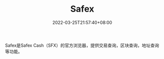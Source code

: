 ﻿---
weight: 
title: "Safex"
description: "Safex是Safex Cash（SFX）的官方浏览器，提供交易查询，区块查询，地址查询等功能"
date: 2022-03-25T21:57:40+08:00
lastmod: 2022-03-25T16:45:40+08:00
draft: false
authors: ["Metabd"]
featuredImage: "safex.png"
link: ""
tags: ["区块链浏览器","Safex"]
categories: ["navigation"]
navigation: ["区块链浏览器"]
lightgallery: true
toc: true
pinned: false
recommend: false
recommend1: false
---
Safex是Safex Cash（SFX）的官方浏览器，提供交易查询，区块查询，地址查询等功能。
